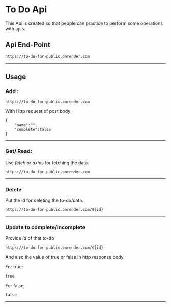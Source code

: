 # To Do Api 

This Api is created so that people can practice to perform some operations with apis.

## Api End-Point

```
https://to-do-for-public.onrender.com
```
---
## Usage
### Add : 
```
https://to-do-for-public.onrender.com 
```
With Http request of post body
```
{
	"name":"",
	"complete":false
}
```
---
### Get/ Read:
Use *fetch or axios* for fetching the data.
```
https://to-do-for-public.onrender.com 
```

---
### Delete
Put the id for deleting the to-do/data.
```
https://to-do-for-public.onrender.com/${id}
```

---
### Update to complete/incomplete
Provide *Id* of that to-do 
```
https://to-do-for-public.onrender.com/${id}
```
And also the value of true or false in http response body.

For true:
```
true 
```
For false:
```
false
```
---

